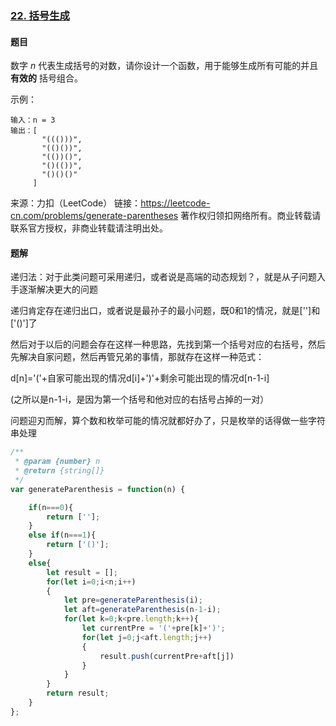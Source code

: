 ### [22. 括号生成](https://leetcode-cn.com/problems/generate-parentheses/)

#### 题目

数字 *n* 代表生成括号的对数，请你设计一个函数，用于能够生成所有可能的并且 **有效的** 括号组合。

示例：

```
输入：n = 3
输出：[
       "((()))",
       "(()())",
       "(())()",
       "()(())",
       "()()()"
     ]
```

来源：力扣（LeetCode）
链接：https://leetcode-cn.com/problems/generate-parentheses
著作权归领扣网络所有。商业转载请联系官方授权，非商业转载请注明出处。

#### 题解

递归法：对于此类问题可采用递归，或者说是高端的动态规划？，就是从子问题入手逐渐解决更大的问题

递归肯定存在递归出口，或者说是最孙子的最小问题，既0和1的情况，就是['']和['()']了

然后对于以后的问题会存在这样一种思路，先找到第一个括号对应的右括号，然后先解决自家问题，然后再管兄弟的事情，那就存在这样一种范式：

d[n]='('+自家可能出现的情况d[i]+')'+剩余可能出现的情况d[n-1-i]

(之所以是n-1-i，是因为第一个括号和他对应的右括号占掉的一对）

问题迎刃而解，算个数和枚举可能的情况就都好办了，只是枚举的话得做一些字符串处理

```js
/**
 * @param {number} n
 * @return {string[]}
 */
var generateParenthesis = function(n) {

    if(n===0){
        return [''];
    }
    else if(n===1){
        return ['()'];
    }
    else{
        let result = [];
        for(let i=0;i<n;i++)
        {
            let pre=generateParenthesis(i);
            let aft=generateParenthesis(n-1-i);
            for(let k=0;k<pre.length;k++){
                let currentPre = '('+pre[k]+')';
                for(let j=0;j<aft.length;j++)
                {
                    result.push(currentPre+aft[j])
                } 
            }
        }
        return result;
    }
};
```

